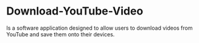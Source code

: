 # Download-YouTube-Video
Is a software application designed to allow users to download videos from YouTube and save them onto their devices.
